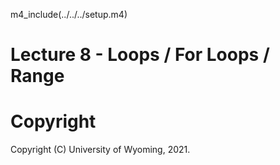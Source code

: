 

m4_include(../../../setup.m4)

# Lecture 8 - Loops / For Loops / Range
























# Copyright

Copyright (C) University of Wyoming, 2021.

